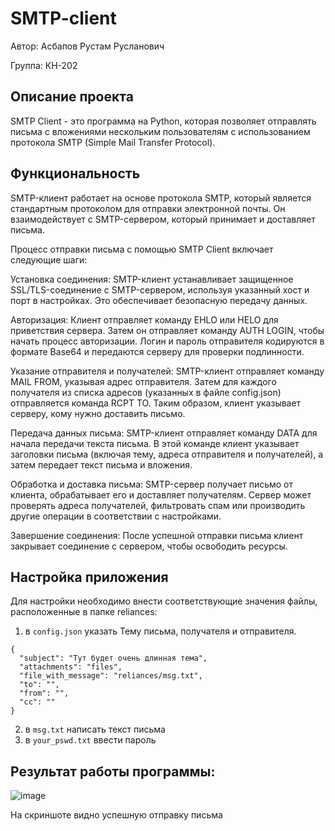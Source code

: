 # SMTP-client
Автор: Асбапов Рустам Русланович

Группа: КН-202

## Описание проекта
SMTP Client - это программа на Python, которая позволяет отправлять письма с вложениями нескольким пользователям с использованием протокола SMTP (Simple Mail Transfer Protocol).

## Функциональность
SMTP-клиент работает на основе протокола SMTP, который является стандартным протоколом для отправки электронной почты. Он взаимодействует с SMTP-сервером, который принимает и доставляет письма.

Процесс отправки письма с помощью SMTP Client включает следующие шаги:

Установка соединения: SMTP-клиент устанавливает защищенное SSL/TLS-соединение с SMTP-сервером, используя указанный хост и порт в настройках. Это обеспечивает безопасную передачу данных.

Авторизация: Клиент отправляет команду EHLO или HELO для приветствия сервера. Затем он отправляет команду AUTH LOGIN, чтобы начать процесс авторизации. Логин и пароль отправителя кодируются в формате Base64 и передаются серверу для проверки подлинности.

Указание отправителя и получателей: SMTP-клиент отправляет команду MAIL FROM, указывая адрес отправителя. Затем для каждого получателя из списка адресов (указанных в файле config.json) отправляется команда RCPT TO. Таким образом, клиент указывает серверу, кому нужно доставить письмо.

Передача данных письма: SMTP-клиент отправляет команду DATA для начала передачи текста письма. В этой команде клиент указывает заголовки письма (включая тему, адреса отправителя и получателей), а затем передает текст письма и вложения.

Обработка и доставка письма: SMTP-сервер получает письмо от клиента, обрабатывает его и доставляет получателям. Сервер может проверять адреса получателей, фильтровать спам или производить другие операции в соответствии с настройками.

Завершение соединения: После успешной отправки письма клиент закрывает соединение с сервером, чтобы освободить ресурсы.

## Настройка приложения
Для настройки необходимо внести соответствующие значения файлы, расположенные в папке reliances:
1. в `config.json` указать Тему письма, получателя и отправителя.
```
{
  "subject": "Тут будет очень длинная тема",
  "attachments": "files",
  "file_with_message": "reliances/msg.txt",
  "to": "",
  "from": "",
  "cc": ""
}
```
2. в `msg.txt` написать текст письма
3. в `your_pswd.txt` ввести пароль

## Результат работы программы:
![image](https://github.com/rustutam/SMTP-client/assets/113977718/19542f6d-e7c5-448e-938f-c2465360957d)

На скриншоте видно успешную отправку письма
